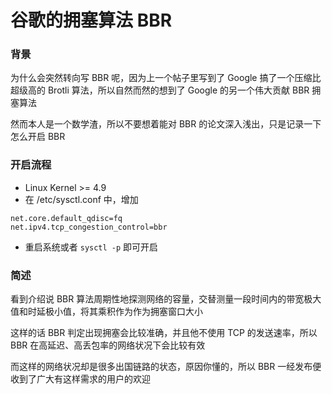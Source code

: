# 谷歌的拥塞算法 BBR

### 背景

为什么会突然转向写 BBR 呢，因为上一个帖子里写到了 Google 搞了一个压缩比超级高的 Brotli 算法，所以自然而然的想到了 Google 的另一个伟大贡献 BBR 拥塞算法

然而本人是一个数学渣，所以不要想着能对 BBR 的论文深入浅出，只是记录一下怎么开启 BBR


### 开启流程

- Linux Kernel >= 4.9
- 在 /etc/sysctl.conf 中，增加

```
net.core.default_qdisc=fq
net.ipv4.tcp_congestion_control=bbr
```

- 重启系统或者 `sysctl -p` 即可开启

### 简述

看到介绍说 BBR 算法周期性地探测网络的容量，交替测量一段时间内的带宽极大值和时延极小值，将其乘积作为作为拥塞窗口大小

这样的话 BBR 判定出现拥塞会比较准确，并且他不使用 TCP 的发送速率，所以 BBR 在高延迟、高丢包率的网络状况下会比较有效

而这样的网络状况却是很多出国链路的状态，原因你懂的，所以 BBR 一经发布便收到了广大有这样需求的用户的欢迎